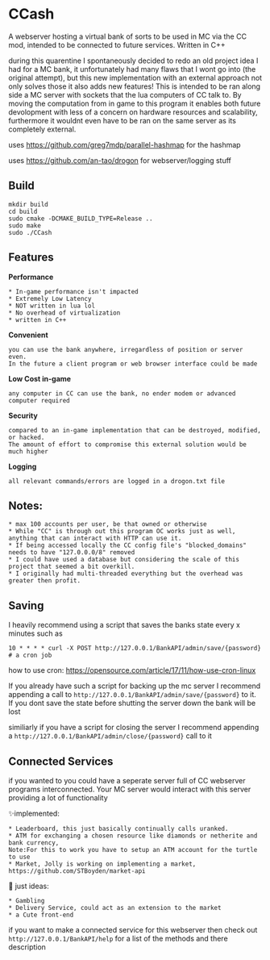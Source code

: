 # CCash
A webserver hosting a virtual bank of sorts to be used in MC via the CC mod, intended to be connected to future services. Written in C++

during this quarentine I spontaneously decided to redo an old project idea I had for a MC bank, it unfortunately had many flaws that I wont go into (the original attempt), but this new implementation with an external approach not only solves those it also adds new features! This is intended to be ran along side a MC server with sockets that the lua computers of CC talk to. By moving the computation from in game to this program it enables both future devolopment with less of a concern on hardware resources and scalability, furthermore it wouldnt even have to be ran on the same server as its completely external.

uses https://github.com/greg7mdp/parallel-hashmap for the hashmap

uses https://github.com/an-tao/drogon             for webserver/logging stuff

## Build
```
mkdir build
cd build
sudo cmake -DCMAKE_BUILD_TYPE=Release .. 
sudo make
sudo ./CCash
```

## Features
**Performance**
```
* In-game performance isn't impacted
* Extremely Low Latency
* NOT written in lua lol
* No overhead of virtualization
* written in C++
```

**Convenient** 
```
you can use the bank anywhere, irregardless of position or server even.
In the future a client program or web browser interface could be made
```

**Low Cost in-game**
```
any computer in CC can use the bank, no ender modem or advanced computer required
```
    
**Security**
```
compared to an in-game implementation that can be destroyed, modified, or hacked.
The amount of effort to compromise this external solution would be much higher
```

**Logging**
```
all relevant commands/errors are logged in a drogon.txt file
```

## Notes:
```
* max 100 accounts per user, be that owned or otherwise
* While "CC" is through out this program OC works just as well, anything that can interact with HTTP can use it.
* If being accessed locally the CC config file's "blocked_domains" needs to have "127.0.0.0/8" removed
* I could have used a database but considering the scale of this project that seemed a bit overkill.
* I originally had multi-threaded everything but the overhead was greater then profit.
```

## Saving
I heavily recommend using a script that saves the banks state every x minutes such as
```
10 * * * * curl -X POST http://127.0.0.1/BankAPI/admin/save/{password}
# a cron job
```
how to use cron: https://opensource.com/article/17/11/how-use-cron-linux

If you already have such a script for backing up the mc server I recommend appending 
a call to ```http://127.0.0.1/BankAPI/admin/save/{password}``` to it.
If you dont save the state before shutting the server down the bank will be lost

similiarly if you have a script for closing the server I recommend 
appending a ```http://127.0.0.1/BankAPI/admin/close/{password}``` call to it

## Connected Services

if you wanted to you could have a seperate server full of CC webserver programs interconnected. Your MC server would interact with this server providing a lot of functionality

:sparkles:implemented:
```
* Leaderboard, this just basically continually calls uranked. 
* ATM for exchanging a chosen resource like diamonds or netherite and bank currency, 
Note:For this to work you have to setup an ATM account for the turtle to use
* Market, Jolly is working on implementing a market, https://github.com/STBoyden/market-api
```
:construction: just ideas:
```
* Gambling
* Delivery Service, could act as an extension to the market
* a Cute front-end
```

if you want to make a connected service for this webserver then check out ```http://127.0.0.1/BankAPI/help``` for a list of the methods and there description
